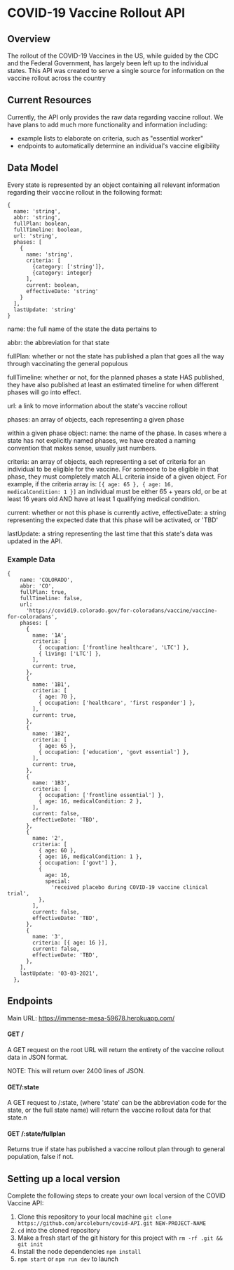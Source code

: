 # COVID-19 Vaccine Rollout API

## Overview 
The rollout of the COVID-19 Vaccines in the US, while guided by the CDC and the Federal Government, has largely been left up to the individual states. This API was created to serve a single source for information on the vaccine rollout across the country


## Current Resources
Currently, the API only provides the raw data regarding vaccine rollout. We have plans to add much more functionality and information including: 
- example lists to elaborate on criteria, such as "essential worker" 
- endpoints to automatically determine an individual's vaccine eligibility 


## Data Model 

Every state is represented by an object containing all relevant information regarding their vaccine rollout in the following format: 

```
{
  name: 'string',
  abbr: 'string',
  fullPlan: boolean,
  fullTimeline: boolean,
  url: 'string',
  phases: [
    {
      name: 'string',
      criteria: [
        {category: ['string']},
        {category: integer}
      ],
      current: boolean,
      effectiveDate: 'string'
    }
  ],
  lastUpdate: 'string' 
}
```
name: the full name of the state the data pertains to 

abbr: the abbreviation for that state

fullPlan: whether or not the state has published a plan that goes 
all the way through vaccinating the general populous 

fullTimeline: whether or not, for the planned phases a state HAS published, they have also published at least an estimated timeline for when different phases will go into effect. 

url: a link to move information about the state's vaccine rollout 

phases: an array of objects, each representing a given phase 

  within a given phase object: 
    name: the name of the phase. In cases where a state has not explicitly named phases, we have created a naming convention that makes sense, usually just numbers. 

  criteria: an array of objects, each representing a set of criteria for an individual to be eligible for the vaccine. For someone to be eligible in that phase, they must completely match ALL criteria inside of a given object. For example, if the criteria array is: `[{ age: 65 }, { age: 16, medicalCondition: 1 }]` an individual must be either 65 + years old, or be at least 16 years old AND have at least 1 qualifying medical condition.

  current: whether or not this phase is currently active,
    effectiveDate: a string representing the expected date that this phase will be activated, or 'TBD' 

lastUpdate: a string representing the last time that this state's data was updated in the API. 

### Example Data 

```
{
    name: 'COLORADO',
    abbr: 'CO',
    fullPlan: true,
    fullTimeline: false,
    url:
      'https://covid19.colorado.gov/for-coloradans/vaccine/vaccine-for-coloradans',
    phases: [
      {
        name: '1A',
        criteria: [
          { occupation: ['frontline healthcare', 'LTC'] },
          { living: ['LTC'] },
        ],
        current: true,
      },
      {
        name: '1B1',
        criteria: [
          { age: 70 },
          { occupation: ['healthcare', 'first responder'] },
        ],
        current: true,
      },
      {
        name: '1B2',
        criteria: [
          { age: 65 },
          { occupation: ['education', 'govt essential'] },
        ],
        current: true,
      },
      {
        name: '1B3',
        criteria: [
          { occupation: ['frontline essential'] },
          { age: 16, medicalCondition: 2 },
        ],
        current: false,
        effectiveDate: 'TBD',
      },
      {
        name: '2',
        criteria: [
          { age: 60 },
          { age: 16, medicalCondition: 1 },
          { occupation: ['govt'] },
          {
            age: 16,
            special:
              'received placebo during COVID-19 vaccine clinical trial',
          },
        ],
        current: false,
        effectiveDate: 'TBD',
      },
      {
        name: '3',
        criteria: [{ age: 16 }],
        current: false,
        effectiveDate: 'TBD',
      },
    ],
    lastUpdate: '03-03-2021',
  },
  ```
## Endpoints

Main URL: https://immense-mesa-59678.herokuapp.com/

#### GET /
 A GET request on the root URL will return the entirety of the vaccine rollout data in JSON format. 

 NOTE: This will return over 2400 lines of JSON. 

 #### GET/:state
 A GET request to /:state, (where 'state' can be the abbreviation code for the state, or the full state name) will return the vaccine rollout data for that state.n  

#### GET /:state/fullplan 
Returns true if state has published a vaccine rollout plan through to general population, false if not.


## Setting up a local version 

Complete the following steps to create your own local version of the COVID Vaccine API:

1. Clone this repository to your local machine `git clone https://github.com/arcoleburn/covid-API.git NEW-PROJECT-NAME`
2. `cd` into the cloned repository
3. Make a fresh start of the git history for this project with `rm -rf .git && git init`
4. Install the node dependencies `npm install`
5. `npm start` or `npm run dev` to launch

